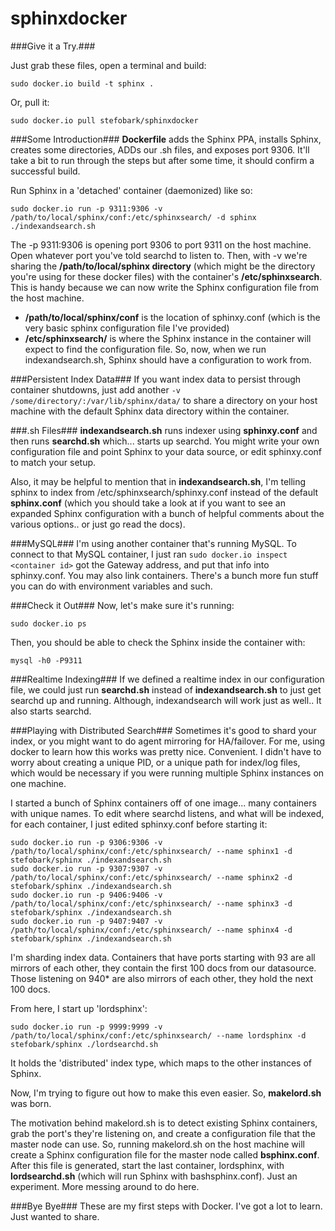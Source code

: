 sphinxdocker
============

###Give it a Try.###

Just grab these files, open a terminal and build:

```
sudo docker.io build -t sphinx . 
```

Or, pull it:

```
sudo docker.io pull stefobark/sphinxdocker
```

###Some Introduction###
**Dockerfile**  adds the Sphinx PPA, installs Sphinx, creates some directories, ADDs our .sh files, and exposes port 9306. It'll take a bit to run through the steps but after some time, it should confirm a successful build. 

Run Sphinx in a 'detached' container (daemonized) like so:
```
sudo docker.io run -p 9311:9306 -v /path/to/local/sphinx/conf:/etc/sphinxsearch/ -d sphinx ./indexandsearch.sh
```

The -p 9311:9306 is opening port 9306 to port 9311 on the host machine. Open whatever port you've told searchd to listen to. Then, with -v we're sharing the **/path/to/local/sphinx directory** (which might be the directory you're using for these docker files) with the container's **/etc/sphinxsearch**. This is handy because we can now write the Sphinx configuration file from the host machine.

* **/path/to/local/sphinx/conf** is the location of sphinxy.conf (which is the very basic sphinx configuration file I've provided)
* **/etc/sphinxsearch/** is where the Sphinx instance in the container will expect to find the configuration file. So, now, when we run indexandsearch.sh, Sphinx should have a configuration to work from.

###Persistent Index Data###
If you want index data to persist through container shutdowns, just add another ```-v /some/directory/:/var/lib/sphinx/data/``` to share a directory on your host machine with the default Sphinx data directory within the container.

###.sh Files###
**indexandsearch.sh** runs indexer using **sphinxy.conf** and then runs **searchd.sh** which... starts up searchd.
You might write your own configuration file and point Sphinx to your data source, or edit sphinxy.conf to match your setup. 

Also, it may be helpful to mention that in **indexandsearch.sh**, I'm telling sphinx to index from /etc/sphinxsearch/sphinxy.conf instead of the default **sphinx.conf** (which you should take a look at if you want to see an expanded Sphinx configuration with a bunch of helpful comments about the various options.. or just go read the docs).

###MySQL###
I'm using another container that's running MySQL. To connect to that MySQL container, I just ran ```sudo docker.io inspect <container id>``` got the Gateway address, and put that info into sphinxy.conf. You may also link containers. There's a bunch more fun stuff you can do with environment variables and such.

###Check it Out###
Now, let's make sure it's running:

```sudo docker.io ps```

Then, you should be able to check the Sphinx inside the container with:

```mysql -h0 -P9311```


###Realtime Indexing###
If we defined a realtime index in our configuration file, we could just run **searchd.sh** instead of **indexandsearch.sh** to just get searchd up and running. Although, indexandsearch will work just as well.. It also starts searchd.

###Playing with Distributed Search###
Sometimes it's good to shard your index, or you might want to do agent mirroring for HA/failover. For me, using docker to learn how this works was pretty nice. Convenient. I didn't have to worry about creating a unique PID, or a unique path for index/log files, which would be necessary if you were running multiple Sphinx instances on one machine. 

I started a bunch of Sphinx containers off of one image... many containers with unique names. To edit where searchd listens, and what will be indexed, for each container, I just edited sphinxy.conf before starting it:
```
sudo docker.io run -p 9306:9306 -v /path/to/local/sphinx/conf:/etc/sphinxsearch/ --name sphinx1 -d stefobark/sphinx ./indexandsearch.sh
sudo docker.io run -p 9307:9307 -v /path/to/local/sphinx/conf:/etc/sphinxsearch/ --name sphinx2 -d stefobark/sphinx ./indexandsearch.sh
sudo docker.io run -p 9406:9406 -v /path/to/local/sphinx/conf:/etc/sphinxsearch/ --name sphinx3 -d stefobark/sphinx ./indexandsearch.sh
sudo docker.io run -p 9407:9407 -v /path/to/local/sphinx/conf:/etc/sphinxsearch/ --name sphinx4 -d stefobark/sphinx ./indexandsearch.sh
```

I'm sharding index data. Containers that have ports starting with 93 are all mirrors of each other, they contain the first 100 docs from our datasource. Those listening on 940* are also mirrors of each other, they hold the next 100 docs.

From here, I start up 'lordsphinx':
```
sudo docker.io run -p 9999:9999 -v /path/to/local/sphinx/conf:/etc/sphinxsearch/ --name lordsphinx -d stefobark/sphinx ./lordsearchd.sh
```

It holds the 'distributed' index type, which maps to the other instances of Sphinx. 

Now, I'm trying to figure out how to make this even easier. So, **makelord.sh** was born.

The motivation behind makelord.sh is to detect existing Sphinx containers, grab the port's they're listening on, and create a configuration file that the master node can use. So, running makelord.sh on the host machine will create a Sphinx configuration file for the master node called **bsphinx.conf**. After this file is generated, start the last container, lordsphinx, with **lordsearchd.sh** (which will run Sphinx with bashsphinx.conf). Just an experiment. More messing around to do here.

###Bye Bye###
These are my first steps with Docker. I've got a lot to learn. Just wanted to share.

